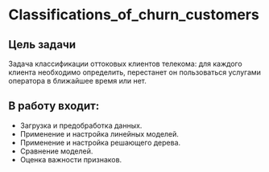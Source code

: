# Сlassifications_of_churn_customers

## Цель задачи
Задача классификации оттоковых клиентов телекома: для каждого клиента необходимо определить, перестанет он пользоваться услугами оператора в ближайшее время или нет.

## В работу входит:
*  Загрузка и предобработка данных.
*  Применение и настройка линейных моделей.
*  Применение и настройка решающего дерева.
*  Сравнение моделей.
*  Оценка важности признаков.